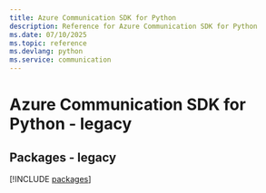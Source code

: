 ```yaml
---
title: Azure Communication SDK for Python
description: Reference for Azure Communication SDK for Python
ms.date: 07/10/2025
ms.topic: reference
ms.devlang: python
ms.service: communication
---
```

# Azure Communication SDK for Python - legacy
## Packages - legacy
[!INCLUDE [packages](communication-index.md)]